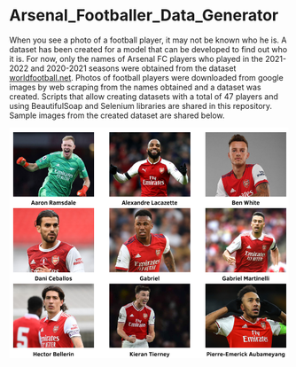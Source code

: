 # Arsenal_Footballer_Data_Generator

When you see a photo of a football player, it may not be known who he is. A dataset has been created for a model that can be developed to find out who it is. For now, only the names of Arsenal FC players who played in the 2021-2022 and 2020-2021 seasons were obtained from the dataset [worldfootball.net](https://www.worldfootball.net/players_list/eng-premier-league-2021-2022/nach-name/1/). Photos of football players were downloaded from google images by web scraping from the names obtained and a dataset was created. Scripts that allow creating datasets with a total of 47 players and using BeautifulSoap and Selenium libraries are shared in this repository. Sample images from the created dataset are shared below.

![Sample](https://github.com/hcayirli97/Arsenal_Footballer_Data_Generator/blob/main/imgs/Data.png)

